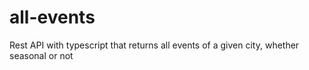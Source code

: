 # all-events
Rest API with typescript that returns all events of a given city, whether seasonal or not
